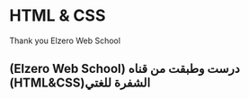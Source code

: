 # HTML & CSS

Thank you Elzero Web School

## (Elzero Web School) درست وطبقت من قناه (HTML&CSS)الشفرة للغتي


